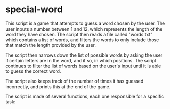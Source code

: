 # special-word
This script is a game that attempts to guess a word chosen by the user. The user inputs a number between 1 and 12, which represents the length of the word they have chosen. The script then reads a file called "words.txt" which contains a list of words, and filters the words to only include those that match the length provided by the user.

The script then narrows down the list of possible words by asking the user if certain letters are in the word, and if so, in which positions. The script continues to filter the list of words based on the user's input until it is able to guess the correct word.

The script also keeps track of the number of times it has guessed incorrectly, and prints this at the end of the game.

The script is made of several functions, each one responsible for a specific task:
